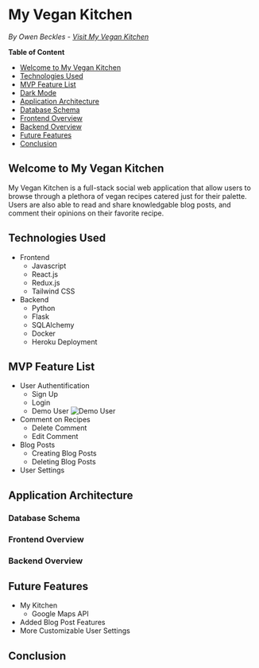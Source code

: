 # My Vegan Kitchen
*By Owen Beckles - [Visit My Vegan Kitchen](https://myvegankitchen.herokuapp.com/)*

**Table of Content**
* [Welcome to My Vegan Kitchen](#welcome-to-my-vegan-kitchen)
* [Technologies Used](#technologies-used)
* [MVP Feature List](#mvp-feature-list)
* [Dark Mode](#dark-mode)
* [Application Architecture](#application-architecture)
* [Database Schema](#database-schema)
* [Frontend Overview](#frontend-overview)
* [Backend Overview](#backend-overview)
* [Future Features](#future-features)
* [Conclusion](#conclusion)

## Welcome to My Vegan Kitchen
My Vegan Kitchen is a full-stack social web application that allow users to browse through a plethora of vegan recipes catered just for their palette. Users are also able to read and share knowledgable blog posts, and comment their opinions on their favorite recipe.

## Technologies Used
* Frontend
    * Javascript
    * React.js
    * Redux.js
    * Tailwind CSS
* Backend
    * Python
    * Flask
    * SQLAlchemy
    * Docker
    * Heroku Deployment

## MVP Feature List
* User Authentification
    * Sign Up
    * Login
    * Demo User
        ![Demo User](/images/MVKDemoExample.gif)
* Comment on Recipes
    * Delete Comment
    * Edit Comment
* Blog Posts
    * Creating Blog Posts
    * Deleting Blog Posts
* User Settings

## Application Architecture

### Database Schema
### Frontend Overview
### Backend Overview

## Future Features
* My Kitchen
    * Google Maps API
* Added Blog Post Features
* More Customizable User Settings

## Conclusion

